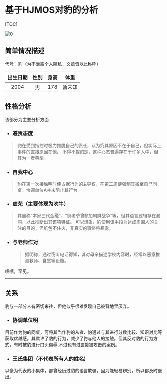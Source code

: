 # 基于HJMOS对豹的分析

[TOC]

![0](F:\杂项\0.jpg)

## 简单情况描述

代号：豹（为不泄露个人隐私，文章皆以此称呼）

| 出生日期 | 性别 | 身高 |  体重  |
| :------: | :--: | :--: | :----: |
|   2004   |  男  | 178  | 暂未知 |

## 性格分析

该部分为主要分析方面

- ### 避责态度

> 豹在受到指控时极力推脱自己的责任，认为究其原因不在于自己，但实际上事件的直接原因在他。
> 不得不提的是，这种心态普遍存在于许多人中，但其为一者典型。

- ### 自我中心

> 豹在第一次接触明时便占据行为的主导权，在第二周便强制其搬至自己同桌，协调单位A并未阻止其行为

- ### 虚荣（主要体现为吹牛）

> 其自称“本家三代金融”、“舅老爷曾参加朝鲜战争”等，但其语言逻辑存在漏洞，以此推断出其该项特征。
> 可以想象，豹使用该手段为达成周围人的关注的目的，但纸包不住火，非真实的事终将暴露。

- ### 与老师作对

  > 据明称，通过窃听电话得知，其对母亲描述学校内容时，经常以恶意推测教师、食堂等设施。

啧啧，罕见。

------

## 关系

豹与一部分人有密切来往，但他似乎很难发现自己被背地里厌弃。

- ### 协调单位明

目前作为豹的同桌，可将其当作豹的从者，豹通过与其进行分数比较、知识对比等获取优越感。其默许了豹的行为，减少了豹与他人的接触。但其反对豹的行为方式，有时被豹进行口头侮辱,不过也有过直接被攻击的案例。

- ### 王氏集团（不代表所有人的姓名）

以豪为代表的小集体，都曾经历过豹的语言欺骗，因为能轻易辨别，所以都及时退出。


